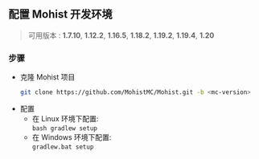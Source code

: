 ## 配置 Mohist 开发环境

> 可用版本 : **1.7.10**, **1.12.2**, **1.16.5**, **1.18.2**, **1.19.2**, **1.19.4**, **1.20**

### 步骤
* 克隆 Mohist 项目
    ```bash
    git clone https://github.com/MohistMC/Mohist.git -b <mc-version>
    ```
* 配置
  * 在 Linux 环境下配置:  
    `bash gradlew setup`
  * 在 Windows 环境下配置:  
    `gradlew.bat setup`

